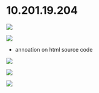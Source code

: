 # 10.201.19.204

![](https://velog.velcdn.com/images/agnusdei1207/post/3d68faae-3fee-4b38-8ef3-a571da35b999/image.png)

![](https://velog.velcdn.com/images/agnusdei1207/post/702b249c-7087-4765-aded-cd748036c878/image.png)

- annoation on html source code

![](https://velog.velcdn.com/images/agnusdei1207/post/96500aaf-c841-4048-8b2e-153827e60fbb/image.png)

![](https://velog.velcdn.com/images/agnusdei1207/post/23c8b6f9-1484-4be2-baac-c9f966a205e6/image.png)

![](https://velog.velcdn.com/images/agnusdei1207/post/35daecdc-fcb2-429b-93e8-f230dce42e08/image.png)
